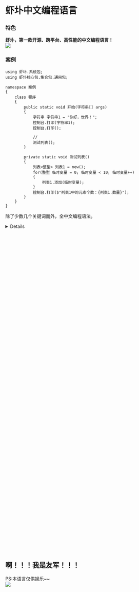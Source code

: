 
# 虾圤中文编程语言

### 特色
**虾圤，第一款开源、跨平台、高性能的中文编程语言！**  
[![](https://raw.githubusercontent.com/withsalt/xiapu/main/docs/img/2.jpg)](https://raw.githubusercontent.com/withsalt/xiapu/main/docs/img/2.jpg)  


### 案例  
```
using 虾圤.系统包;
using 虾圤核心包.集合包.通用包;

namespace 案例
{
    class 程序
    {
        public static void 开始(字符串[] args)
        {
            字符串 字符串1 = "你好，世界！";
            控制台.打印(字符串1);
            控制台.打印();

            //
            测试列表();
        }

        private static void 测试列表()
        {
            列表<整型> 列表1 = new();
            for(整型 临时变量 = 0; 临时变量 < 10; 临时变量++)
            {
                列表1.添加(临时变量);
            }
            控制台.打印($"列表1中的元素个数：{列表1.数量}");
        }
    }
}

```

除了少数几个关键词而外，全中文编程语法。
<details>

| | | | | | | |
| ----- | ----- | ----- | ----- | ----- | ----- | ----- |
|abstract|base|as|bool|break|catch|case|
|byte|char|checked|class|const|continue|decimal|
|private|protected|public|return|readonly|ref|sbyte|
|explicit|extern|FALSE|finally|fixed|float|for|
|foreach|goto|if|implicit|in|in (generic modifier)|int|
|ulong|ushort|unchecked|using|unsafe|virtual|void|
|null|object|operator|out|out (generic modifier)|override|params|
|default|delegate|do|double|else|enum|event|
|sealed|short|sizeof|stackalloc|static|string|struct|
|switch|this|throw|TRUE|try|typeof|uint|
|abstract|base|as|bool|break|catch|case|
|volatile|while|\-|\-|\-|\-|\-|

</details>


<br ><br ><br ><br ><br ><br ><br ><br ><br ><br ><br ><br ><br ><br ><br ><br ><br ><br ><br ><br ><br ><br ><br ><br ><br ><br ><br ><br ><br >
<br ><br ><br ><br ><br ><br ><br ><br ><br ><br ><br ><br ><br ><br ><br ><br ><br ><br ><br ><br ><br ><br ><br ><br ><br ><br ><br ><br ><br >
## 啊！！！我是友军！！！
PS:本语言仅供娱乐~~  
[![](https://raw.githubusercontent.com/withsalt/xiapu/main/docs/img/1.png)](https://raw.githubusercontent.com/withsalt/xiapu/main/docs/img/1.png)
